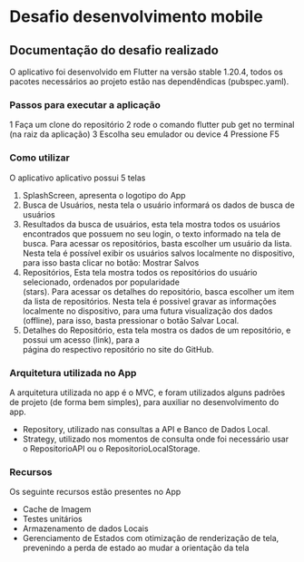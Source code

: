 # Desafio desenvolvimento mobile

## Documentação do desafio realizado

O aplicativo foi desenvolvido em Flutter na versão stable 1.20.4,
todos os pacotes necessários ao projeto estão nas dependêndicas (pubspec.yaml).

### Passos para executar a aplicação

1 Faça um clone do repositório
2 rode o comando flutter pub get no terminal (na raiz da aplicação)
3 Escolha seu emulador ou device
4 Pressione F5

### Como utilizar

O aplicativo aplicativo possui 5 telas

1. SplashScreen, apresenta o logotipo do App
2. Busca de Usuários, nesta tela o usuário informará os dados de busca de usuários
3. Resultados da busca de usuários, esta tela mostra todos os usuários encontrados que possuem no seu login,
  o texto informado na tela de busca. Para acessar os repositórios, basta escolher um usuário da lista. 
  Nesta tela é possível exibir os usuários salvos localmente no dispositivo, para isso basta clicar no botão: Mostrar Salvos
4. Repositórios, Esta tela mostra todos os repositórios do usuário selecionado, ordenados por popularidade  
  (stars). Para acessar os detalhes do repositório, basca escolher um item da lista de repositórios. Nesta tela é possivel gravar as informações localmente no dispositivo, para uma futura visualização dos dados (offline), para isso, basta pressionar o botão Salvar Local.
5. Detalhes do Repositório, esta tela mostra os dados de um repositório, e possui um acesso (link), para a  
  página do respectivo repositório no site do GitHub.

### Arquitetura utilizada no App

A arquitetura utilizada no app é o MVC, e foram utilizados alguns padrões de projeto (de forma bem simples), para auxiliar no desenvolvimento do app.
* Repository, utilizado nas consultas a API e Banco de Dados Local.
* Strategy, utilizado nos momentos de consulta onde foi necessário usar o RepositorioAPI ou o 
  RepositorioLocalStorage.

### Recursos

Os seguinte recursos estão presentes no App
* Cache de Imagem
* Testes unitários
* Armazenamento de dados Locais
* Gerenciamento de Estados com otimização de renderização de tela, prevenindo a perda de estado ao mudar a orientação da tela

